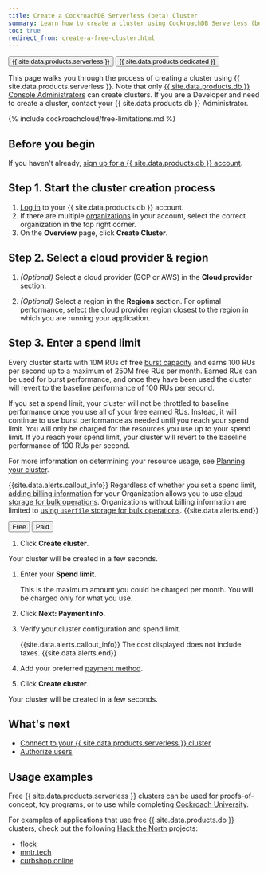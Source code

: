 ```yaml
---
title: Create a CockroachDB Serverless (beta) Cluster
summary: Learn how to create a cluster using CockroachDB Serverless (beta).
toc: true
redirect_from: create-a-free-cluster.html
---
```


<div class="filters clearfix">
    <a href="create-a-serverless-cluster.html"><button class="filter-button page-level current">{{ site.data.products.serverless }}</button></a>
    <a href="create-your-cluster.html"><button class="filter-button page-level">{{ site.data.products.dedicated }}</button></a>
</div>

This page walks you through the process of creating a cluster using {{ site.data.products.serverless }}. Note that only [{{ site.data.products.db }} Console Administrators](console-access-management.html#console-admin) can create clusters. If you are a Developer and need to create a cluster, contact your {{ site.data.products.db }} Administrator.

{% include cockroachcloud/free-limitations.md %}

## Before you begin

If you haven't already, <a href="https://cockroachlabs.cloud/signup?referralId=docs_create_serverless_cluster" rel="noopener" target="_blank">sign up for a {{ site.data.products.db }} account</a>.

## Step 1. Start the cluster creation process

1. [Log in](https://cockroachlabs.cloud/) to your {{ site.data.products.db }} account.
1. If there are multiple [organizations](console-access-management.html#organization) in your account, select the correct organization in the top right corner.
1. On the **Overview** page, click **Create Cluster**.

## Step 2. Select a cloud provider & region

1. _(Optional)_ Select a cloud provider (GCP or AWS) in the **Cloud provider** section.

1. _(Optional)_ Select a region in the **Regions** section. For optimal performance, select the cloud provider region closest to the region in which you are running your application.

## Step 3. Enter a spend limit

Every cluster starts with 10M RUs of free [burst capacity](architecture.html#concepts) and earns 100 RUs per second up to a maximum of 250M free RUs per month. Earned RUs can be used for burst performance, and once they have been used the cluster will revert to the baseline performance of 100 RUs per second.

If you set a spend limit, your cluster will not be throttled to baseline performance once you use all of your free earned RUs. Instead, it will continue to use burst performance as needed until you reach your spend limit. You will only be charged for the resources you use up to your spend limit. If you reach your spend limit, your cluster will revert to the baseline performance of 100 RUs per second.

For more information on determining your resource usage, see [Planning your cluster](serverless-cluster-management.html#planning-your-cluster).

{{site.data.alerts.callout_info}}
Regardless of whether you set a spend limit, [adding billing information](billing-management.html) for your Organization allows you to use [cloud storage for bulk operations](run-bulk-operations.html). Organizations without billing information are limited to [using `userfile` storage for bulk operations](run-bulk-operations.html).
{{site.data.alerts.end}}

<div class="filters clearfix">
  <button class="filter-button page-level" data-scope="free">Free</button>
  <button class="filter-button page-level" data-scope="paid">Paid</button>
</div>

<section class="filter-content" markdown="1" data-scope="free">

1. Click **Create cluster**.

Your cluster will be created in a few seconds.

</section>

<section class="filter-content" markdown="1" data-scope="paid">

1. Enter your **Spend limit**.

    This is the maximum amount you could be charged per month. You will be charged only for what you use.

1. Click **Next: Payment info**.

1. Verify your cluster configuration and spend limit.

    {{site.data.alerts.callout_info}}
    The cost displayed does not include taxes.
    {{site.data.alerts.end}}
    
1. Add your preferred [payment method](billing-management.html).

1. Click **Create cluster**.

Your cluster will be created in a few seconds.

</section>

## What's next

- [Connect to your {{ site.data.products.serverless }} cluster](connect-to-a-serverless-cluster.html)
- [Authorize users](user-authorization.html)

## Usage examples

Free {{ site.data.products.serverless }} clusters can be used for proofs-of-concept, toy programs, or to use while completing [Cockroach University](https://www.cockroachlabs.com/cockroach-university/).

For examples of applications that use free {{ site.data.products.db }} clusters, check out the following [Hack the North](https://hackthenorth.com/) projects:

- [flock](https://devpost.com/software/flock-figure-out-what-film-to-watch-with-friends)
- [mntr.tech](https://devpost.com/software/mntr-tech)
- [curbshop.online](https://devpost.com/software/curbshop-online)
